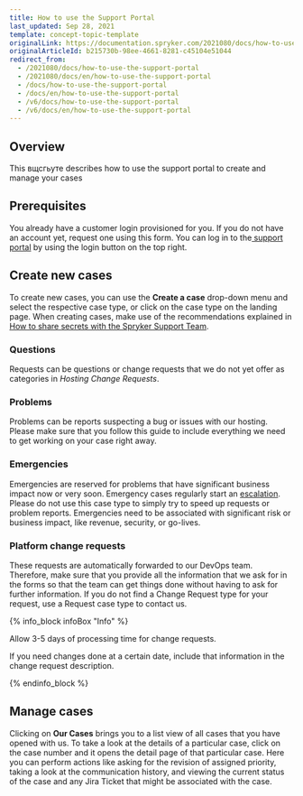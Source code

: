 ```yaml
---
title: How to use the Support Portal
last_updated: Sep 28, 2021
template: concept-topic-template
originalLink: https://documentation.spryker.com/2021080/docs/how-to-use-the-support-portal
originalArticleId: b215730b-98ee-4661-8281-c45104e51044
redirect_from:
  - /2021080/docs/how-to-use-the-support-portal
  - /2021080/docs/en/how-to-use-the-support-portal
  - /docs/how-to-use-the-support-portal
  - /docs/en/how-to-use-the-support-portal
  - /v6/docs/how-to-use-the-support-portal
  - /v6/docs/en/how-to-use-the-support-portal
---
```


## Overview

This вщсгьуте describes how to use the support portal to create and manage your cases

## Prerequisites

You already have a customer login provisioned for you. If you do not have an account yet, request one using this form.
You can log in to the[ support portal](https://support.spryker.com) by using the login button on the top right.

## Create new cases

To create new cases, you can use the **Create a case** drop-down menu and select the respective case type, or click on the case type on the landing page. When creating cases, make use of the recommendations explained in [How to share secrets with the Spryker Support Team](/docs/scos/user/intro-to-spryker/support/how-to-share-secrets-with-the-spryker-support-team.html).

### Questions

Requests can be questions or change requests that we do not yet offer as categories in *Hosting Change Requests*.

### Problems

Problems can be reports suspecting a bug or issues with our hosting. Please make sure that you follow this guide to include everything we need to get working on your case right away.

### Emergencies

Emergencies are reserved for problems that have significant business impact now or very soon. Emergency cases regularly start an [escalation](/docs/scos/user/intro-to-spryker/support/escalations.html). Please do not use this case type to simply try to speed up requests or problem reports. Emergencies need to be associated with significant risk or business impact, like revenue, security, or go-lives.

### Platform change requests

These requests are automatically forwarded to our DevOps team. Therefore, make sure that you provide all the information that we ask for in the forms so that the team can get things done without having to ask for further information. If you do not find a Change Request type for your request, use a Request case type to contact us.

{% info_block infoBox "Info" %}

Allow 3-5 days of processing time for change requests.

If you need changes done at a certain date, include that information in the change request description.

{% endinfo_block %}

## Manage cases

Clicking on **Our Cases** brings you to a list view of all cases that you have opened with us. To take a look at the details of a particular case, click on the case number and it opens the detail page of that particular case. Here you can perform actions like asking for the revision of assigned priority, taking a look at the communication history, and viewing the current status of the case and any Jira Ticket that might be associated with the case.
